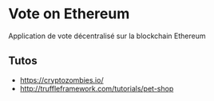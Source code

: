 # Vote on Ethereum
Application de vote décentralisé sur la blockchain Ethereum

## Tutos

- https://cryptozombies.io/
- http://truffleframework.com/tutorials/pet-shop
